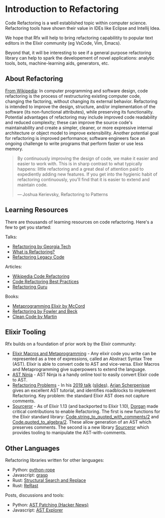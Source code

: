 # Introduction to Refactoring

Code Refactoring is a well established topic within computer science.
Refactoring tools have shown their value in IDEs like Eclipse and Intellij
Idea.

We hope that Rfx will help to bring refactoring capabilitity to popular text
editors in the Elixir community (eg VsCode, Vim, Emacs).

Beyond that, it will be interesting to see if a general purpose refactoring
library can help to spark the developement of novel applications: analytic
tools, bots, machine-learning aids, generators, etc.

## About Refactoring

[From Wikipedia](https://en.wikipedia.org/wiki/Code_refactoring): In computer
programming and software design, code refactoring is the process of
restructuring existing computer code, changing the factoring, without changing
its external behavior. Refactoring is intended to improve the design,
structure, and/or implementation of the software (its non-functional
attributes), while preserving its functionality. Potential advantages of
refactoring may include improved code readability and reduced complexity; these
can improve the source code's maintainability and create a simpler, cleaner, or
more expressive internal architecture or object model to improve extensibility.
Another potential goal for refactoring is improved performance; software
engineers face an ongoing challenge to write programs that perform faster or
use less memory.

> By continuously improving the design of code, we make it easier and easier to
> work with. This is in sharp contrast to what typically happens: little
> refactoring and a great deal of attention paid to expediently adding new
> features. If you get into the hygienic habit of refactoring continuously,
> you'll find that it is easier to extend and maintain code.
> 
> — Joshua Kerievsky, Refactoring to Patterns

## Learning Resources

There are thousands of learning resources on code refactoring.  Here's a
few to get you started:

Talks: 

- [Refactoring by Georgia Tech](https://www.youtube.com/watch?v=LsLniadcRTw)
- [What is Refactoring?](https://www.youtube.com/watch?v=DQJGRV9np40)
- [Refactoring Legacy Code](https://www.youtube.com/watch?v=p-oWHEfXEVs)

Articles:

- [Wikipedia Code Refactoring](https://en.wikipedia.org/wiki/Code_refactoring)
- [Code Refactoring Best Practices](https://www.altexsoft.com/blog/engineering/code-refactoring-best-practices-when-and-when-not-to-do-it/)
- [Refactoring Guru](https://refactoring.guru/refactoring)

Books:

- [Metaprogramming Elixir by McCord](https://pragprog.com/titles/cmelixir/metaprogramming-elixir/)
- [Refactoring by Fowler and Beck](https://martinfowler.com/books/refactoring.html)
- [Clean Code by Martin](https://www.amazon.com/Clean-Code-Handbook-Software-Craftsmanship/dp/0132350882)

## Elixir Tooling

Rfx builds on a foundation of prior work by the Elixir community:

- [Elixir Macros and Metaprogramming][macros] - Any elixir code you write can
  be represented as a tree of expressions, called an Abstract Syntax Tree
  (AST).  Elixir is able to convert code to AST and vice-versa.  Elixir Macros
  and Metaprogramming give superpowers to extend the language.
- [AST Ninja][astn] - AST Ninja is a handy online tool to easily convert Elixir
  code to AST.
- [Refactoring Problems][as_talk] - In his [2019 talk][as_talk]
  ([slides][as_slides]), [Arjan Scherpenisse][asgh] gives an excellent AST
  tutorial, and identifies roadblocks to implement Refactoring.  Key problem:
  the standard Elixir AST does not capture comments.
- [Sourceror][sourceror] - As of Elixir 1.13 (and backported to Elixir 1.10),
  [Dorgan][dorgangh] made critical contributions to enable Refactoring.  The
  first is new functions for the Elixir standard library:
  [Code.string_to_quoted_with_comments/2][stqwc] and
  [Code.quoted_to_algebra/2][qta].  These allow generation of an AST which
  preserves comments.  The second is a new library [Sourceror][sourceror] which
  provides tooling to manipulate the AST-with-comments.  

[macros]: https://www.google.com/search?q=elixir+macros+metaprogramming&oq=elixir+macros+metaprogramming&aqs=chrome.0.69i59j69i64j69i60.6516j0j1&sourceid=chrome&ie=UTF-8
[astn]: http://ast.ninja
[asgh]: https://github.com/arjan 
[as_talk]: https://www.youtube.com/watch?v=aM0BLWgr0g4&t=117s
[as_slides]: https://docs.google.com/presentation/d/15_xKuL_H4Eu-EkGarxVixCk192858avE1ef1gmcVKoc/edit#slide=id.g552f9bdc39_0_0
[sourceror]: https://github.com/doorgan/sourceror
[dorgangh]: https://github.com/doorgan
[stqwc]: https://hexdocs.pm/elixir/master/Code.html#quoted_to_algebra/2
[qta]: https://hexdocs.pm/elixir/master/Code.html#string_to_quoted_with_comments/2

## Other Languages

Refactoring libraries written for other languages:

- Python: [python-rope](https://github.com/python-rope/rope)
- Javascript: [grasp](https://graspjs.com)
- Rust: [Structural Search and Replace](https://rust-analyzer.github.io/manual.html#structural-search-and-replace)
- Rust: [ReRast](https://github.com/google/rerast)

Posts, discussions and tools:

- Python: [AST Patching (Hacker News)](https://news.ycombinator.com/item?id=27419237)
- Javascript: [AST Explorer](https://astexplorer.net/)

